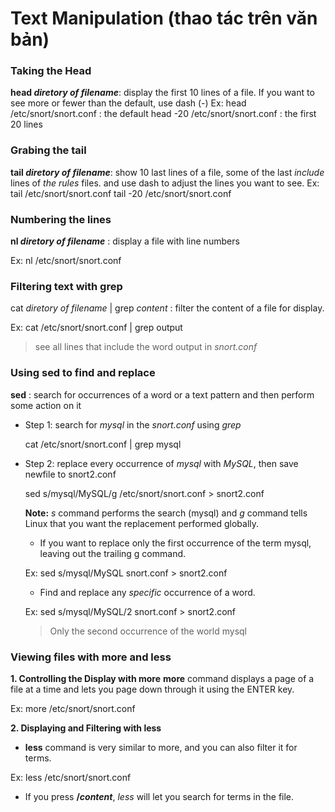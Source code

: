 # Text Manipulation (thao tác trên văn bản)

### Taking the Head
**head *diretory of filename***: display the first 10 lines of a file. If you want to see more or fewer than the default, use dash (-)
   Ex: head /etc/snort/snort.conf : the default
       head -20 /etc/snort/snort.conf : the first 20 lines
       
### Grabing the tail
**tail *diretory of filename***: show 10 last lines of a file, some of the last *include* lines of *the rules* files. and use dash to adjust the lines you want to see.
   Ex: tail /etc/snort/snort.conf
       tail -20 /etc/snort/snort.conf

### Numbering the lines
**nl *diretory of filename*** : display a file with line numbers
    
   Ex: nl /etc/snort/snort.conf
    
### Filtering text with grep
cat *diretory of filename* | grep *content* : filter the content of a file for display.
   
   Ex: cat /etc/snort/snort.conf | grep output
   
   > see all lines that include the word output in *snort.conf*

### Using sed to find and replace
**sed** : search for occurrences of a word or a text pattern and then perform some action on it

- Step 1: search for *mysql* in the *snort.conf* using *grep*

  cat /etc/snort/snort.conf | grep mysql

- Step 2: replace every occurrence of *mysql* with *MySQL*, then save newfile to snort2.conf

  sed s/mysql/MySQL/g /etc/snort/snort.conf > snort2.conf

  **Note:** *s* command performs the search (mysql) and *g* command tells Linux that you want the replacement performed globally.

   + If you want to replace only the first occurrence of the term mysql, leaving out the trailing g command.

   Ex: sed s/mysql/MySQL snort.conf > snort2.conf

   + Find and replace any *specific* occurrence of a word.

   Ex: sed s/mysql/MySQL/2 snort.conf > snort2.conf

   > Only the second occurrence of the world mysql

### Viewing files with more and less
**1. Controlling the Display with more**
**more** command displays a page of a file at a time and lets you page down through it using the ENTER key.

Ex: more /etc/snort/snort.conf

**2. Displaying and Filtering with less**
- **less** command is very similar to more, and you can also filter it for terms.

Ex: less /etc/snort/snort.conf

- If you press **/*content***, *less* will let you search for terms in the file.

